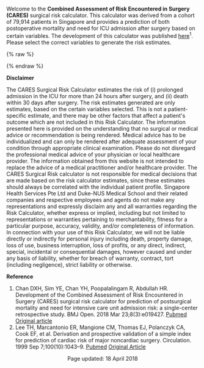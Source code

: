 Welcome to the **Combined Assessment of Risk Encountered in Surgery (CARES)** surgical risk calculator. This calculator was derived from a cohort of 79,914 patients in Singapore and provides a prediction of both postoperative mortality and need for ICU admission after surgery based on certain variables. The development of this calculator was published [here](http://bmjopen.bmj.com/content/8/3/e019427)<sup>1</sup>. Please select the correct variables to generate the risk estimates.


{% raw %}
<div id="app" markdown="0"> <!-- this is where Vue must take over -->
</div>

<script src="https://cdnjs.cloudflare.com/ajax/libs/vue/2.5.13/vue.min.js"></script>
<script src="https://cdnjs.cloudflare.com/ajax/libs/lodash.js/4.17.5/lodash.min.js"></script>
<script src="calculator/calculator.bundle.js"></script>
{% endraw %}

**Disclaimer**

The CARES Surgical Risk Calculator estimates the risk of (i) prolonged admission in the ICU for more than 24 hours after surgery, and (ii) death within 30 days after surgery.
The risk estimates generated are only estimates, based on the certain variables selected.
This is not a patient-specific estimate, and there may be other factors that affect a patient's outcome which are not included in this Risk Calculator.
The information presented here is provided on the understanding that no surgical or medical advice or recommendation is being rendered.
Medical advice has to be individualized and can only be rendered after adequate assessment of your condition through appropriate clinical examination.
Please do not disregard the professional medical advice of your physician or local healthcare provider.
The information obtained from this website is not intended to replace the advice of a medical practitioner and/or healthcare provider.
The CARES Surgical Risk calculator is not responsible for medical decisions that are made based on the risk calculator estimates, since these estimates should always be correlated with the individual patient profile.
Singapore Health Services Pte Ltd and Duke-NUS Medical School and their related companies and respective employees and agents do not make any representations and expressly disclaim any and all warranties regarding the Risk Calculator, whether express or implied, including but not limited to representations or warranties pertaining to merchantability, fitness for a particular purpose, accuracy, validity, and/or completeness of information.  In connection with your use of this Risk Calculator, we will not be liable directly or indirectly for personal injury including death, property damage, loss of use, business interruption, loss of profits, or any direct, indirect, special, incidental or consequential damages, however caused and under any basis of liability, whether for breach of warranty, contract, tort (including negligence), strict liability or otherwise.

**Reference**
1. Chan DXH, Sim YE, Chan YH, Poopalalingam R, Abdullah HR. Development of the Combined Assessment of Risk Encountered in Surgery (CARES) surgical risk calculator for prediction of postsurgical mortality and need for intensive care unit admission risk: a single-center retrospective study. BMJ Open. 2018 Mar 23;8(3):e019427. [Pubmed](https://www.ncbi.nlm.nih.gov/m/pubmed/29574442/) [Original article](http://bmjopen.bmj.com/content/8/3/e019427)
2. Lee TH, Marcantonio ER, Mangione CM, Thomas EJ, Polanczyk CA, Cook EF, et al. Derivation and prospective validation of a simple index for prediction of cardiac risk of major noncardiac surgery. Circulation. 1999 Sep 7;100(10):1043–9. [Pubmed](https://www.ncbi.nlm.nih.gov/pubmed/10477528) [Original Article](http://circ.ahajournals.org/content/100/10/1043)


<p align="center">Page updated: 18 April 2018</p>
